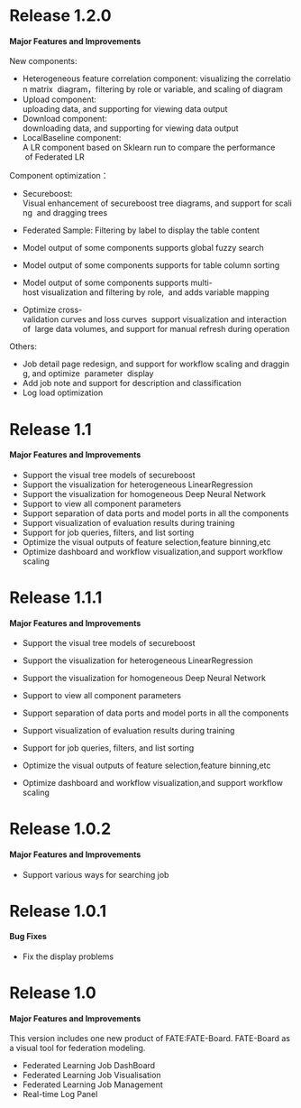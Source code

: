 # Release 1.2.0

#### Major Features and Improvements

New components:  

- Heterogeneous feature correlation component: visualizing the correlation matrix  diagram，filtering by role or variable, and scaling of diagram  
- Upload component: uploading data, and supporting for viewing data output
- Download component: downloading data, and supporting for viewing data output 
- LocalBaseline component: A LR component based on Sklearn run to compare the performance  of Federated LR 

Component optimization：

- Secureboost: Visual enhancement of secureboost tree diagrams, and support for scaling  and dragging trees 

- Federated Sample: Filtering by label to display the table content 

- Model output of some components supports global fuzzy search
- Model output of some components supports for table column sorting 
- Model output of some components supports multi-host visualization and filtering by role,  and adds variable mapping 
- Optimize cross-validation curves and loss curves  support visualization and interaction  of  large data volumes, and support for manual refresh during operation 

Others:

- Job detail page redesign, and support for workflow scaling and dragging, and optimize  parameter  display 
- Add job note and support for description and classification 
- Log load optimization 
  

# Release 1.1

#### Major Features and Improvements

- Support the visual tree models of secureboost
- Support the visualization for heterogeneous LinearRegression
- Support the visualization for homogeneous Deep Neural Network
- Support to view all component parameters
- Support separation of data ports and model ports in all the components
- Support visualization of evaluation results during training
- Support for job queries, filters, and list sorting
- Optimize the visual outputs of feature selection,feature binning,etc
- Optimize dashboard and workflow visualization,and support workflow scaling



# Release 1.1.1

#### Major Features and Improvements

- Support the visual tree models of secureboost

- Support the visualization for heterogeneous LinearRegression

- Support the visualization for homogeneous Deep Neural Network

- Support to view all component parameters

- Support separation of data ports and model ports in all the components

- Support visualization of evaluation results during training

- Support for job queries, filters, and list sorting

- Optimize the visual outputs of feature selection,feature binning,etc

- Optimize dashboard and workflow visualization,and support workflow scaling

  

# Release 1.0.2

#### Major Features and Improvements

- Support  various ways for searching job
  
  

# Release 1.0.1

#### Bug Fixes

- Fix the display problems 
  
  

# Release 1.0

#### Major Features and Improvements

This version includes one new product of FATE:FATE-Board. FATE-Board as a visual tool for federation modeling. 

- Federated Learning Job DashBoard
- Federated Learning Job Visualisation
- Federated Learning Job Management
- Real-time Log Panel
